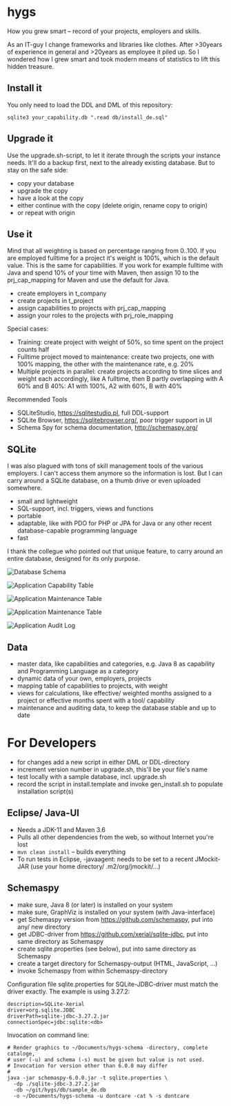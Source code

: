 # hygs
How you grew smart – record of your projects, employers and skills.

As an IT-guy I change frameworks and libraries like clothes. After >30years of experience in general and >20years as employee it piled up. So I wondered how I grew smart and took modern means of statistics to lift this hidden treasure.

## Install it

You only need to load the DDL and DML of this repository:

```
sqlite3 your_capability.db ".read db/install_de.sql"
```

## Upgrade it

Use the upgrade.sh-script, to let it iterate through the scripts your instance needs. It'll do a backup first, next to the already existing database. But to stay on the safe side:

- copy your database
- upgrade the copy
- have a look at the copy
- either continue with the copy (delete origin, rename copy to origin)
- or repeat with origin


## Use it

Mind that all weighting is based on percentage ranging from 0..100. If you are employed fulltime for a project it's weight is 100%, which is the default value. This is the same for capabilities. If you work for example fulltime with Java and spend 10% of your time with Maven, then assign 10 to the prj_cap_mapping for Maven and use the default for Java.

* create employers in t_company
* create projects in t_project
* assign capabilities to projects with prj_cap_mapping
* assign your roles to the projects with prj_role_mapping

Special cases:

* Training: create project with weight of 50%, so time spent on the project counts half
* Fulltime project moved to maintenance: create two projects, one with 100% mapping, the other with the maintenance rate, e.g. 20%
* Multiple projects in parallel: create projects according to time slices and weight each accordingly, like A fulltime, then B partly overlapping with A 60% and B 40%: A1 with 100%, A2 with 60%, B with 40%

Recommended Tools

* SQLiteStudio, https://sqlitestudio.pl, full DDL-support
* SQLite Browser, https://sqlitebrowser.org/, poor trigger support in UI
* Schema Spy for schema documentation, http://schemaspy.org/

## SQLite

I was also plagued with tons of skill management tools of the various employers. I can't access them anymore so the information is lost. But I can carry around a SQLite database, on a thumb drive or even uploaded somewhere.

* small and lightweight
* SQL-support, incl. triggers, views and functions
* portable
* adaptable, like with PDO for PHP or JPA for Java or any other recent database-capable programming language
* fast

I thank the collegue who pointed out that unique feature, to carry around an entire database, designed for its only purpose.

![Database Schema](docs/relationships.real.large.png)

![Application Capability Table](docs/app_capability.1degree.png)

![Application Maintenance Table](docs/app_maintenance.1degree.png)

![Application Maintenance Table](docs/app_properties.1degree.png)

![Application Audit Log](docs/log_audit.1degree.png)
 
## Data
 
* master data, like capabilities and categories, e.g. Java 8 as capability and Programming Language as a category
* dynamic data of your own, employers, projects
* mapping table of capabilities to projects, with weight
* views for calculations, like effective/ weighted months assigned to a project or effective months spent with a tool/ capability
* maintenance and auditing data, to keep the database stable and up to date

# For Developers

* for changes add a new script in either DML or DDL-directory
* increment version number in upgrade.sh, this'll be your file's name
* test locally with a sample database, incl. upgrade.sh
* record the script in install.template and invoke gen_install.sh to populate installation script(s)

## Eclipse/ Java-UI

* Needs a JDK-11 and Maven 3.6
* Pulls all other dependencies from the web, so without Internet you're lost
* ``mvn clean install`` – builds everything
* To run tests in Eclipse, -javaagent: needs to be set to a recent JMockit-JAR (use your home directory/ .m2/org/jmockit/...)

## Schemaspy

* make sure, Java 8 (or later) is installed on your system
* make sure, GraphViz is installed on your system (with Java-interface)
* get Schemaspy version from https://github.com/schemaspy, put into any/ new directory
* get JDBC-driver from https://github.com/xerial/sqlite-jdbc, put into same directory as Schemaspy
* create sqlite.properties (see below), put into same directory as Schemaspy
* create a target directory for Schemaspy-output (HTML, JavaScript, …)
* invoke Schemaspy from within Schemaspy-directory

Configuration file sqlite.properties for SQLite-JDBC-driver must match the
driver exactly. The example is using 3.27.2:

```
description=SQLite-Xerial
driver=org.sqlite.JDBC
driverPath=sqlite-jdbc-3.27.2.jar
connectionSpec=jdbc:sqlite:<db>
```

Invocation on command line:

```
# Render graphics to ~/Documents/hygs-schema -directory, complete cataloge,
# user (-u) and schema (-s) must be given but value is not used.
# Invocation for version other than 6.0.0 may differ
#
java -jar schemaspy-6.0.0.jar -t sqlite.properties \
  -dp ./sqlite-jdbc-3.27.2.jar 
  -db ~/git/hygs/db/sample_de.db 
  -o ~/Documents/hygs-schema -u dontcare -cat % -s dontcare
```

